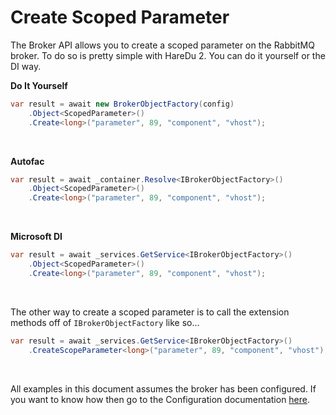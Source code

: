 # Create Scoped Parameter

The Broker API allows you to create a scoped parameter on the RabbitMQ broker. To do so is pretty simple with HareDu 2. You can do it yourself or the DI way.

**Do It Yourself**

```c#
var result = await new BrokerObjectFactory(config)
    .Object<ScopedParameter>()
    .Create<long>("parameter", 89, "component", "vhost");
```
<br>

**Autofac**

```c#
var result = await _container.Resolve<IBrokerObjectFactory>()
    .Object<ScopedParameter>()
    .Create<long>("parameter", 89, "component", "vhost");
```
<br>

**Microsoft DI**

```c#
var result = await _services.GetService<IBrokerObjectFactory>()
    .Object<ScopedParameter>()
    .Create<long>("parameter", 89, "component", "vhost");
```
<br>

The other way to create a scoped parameter is to call the extension methods off of ```IBrokerObjectFactory``` like so...

```c#
var result = await _services.GetService<IBrokerObjectFactory>()
    .CreateScopeParameter<long>("parameter", 89, "component", "vhost");
```

<br>

All examples in this document assumes the broker has been configured. If you want to know how then go to the Configuration documentation [here](https://github.com/ahives/HareDu3/blob/master/docs/configuration.md).

